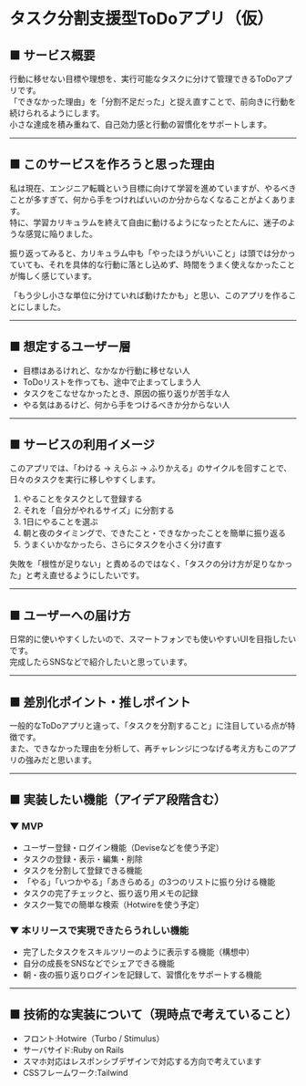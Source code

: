 # タスク分割支援型ToDoアプリ（仮）

## ■ サービス概要

行動に移せない目標や理想を、実行可能なタスクに分けて管理できるToDoアプリです。  
「できなかった理由」を「分割不足だった」と捉え直すことで、前向きに行動を続けられるようにします。  
小さな達成を積み重ねて、自己効力感と行動の習慣化をサポートします。

---

## ■ このサービスを作ろうと思った理由

私は現在、エンジニア転職という目標に向けて学習を進めていますが、やるべきことが多すぎて、何から手をつければいいのか分からなくなることがよくあります。  
特に、学習カリキュラムを終えて自由に動けるようになったとたんに、迷子のような感覚に陥りました。

振り返ってみると、カリキュラム中も「やったほうがいいこと」は頭では分かっていても、それを具体的な行動に落とし込めず、時間をうまく使えなかったことが悔しく感じています。

「もう少し小さな単位に分けていれば動けたかも」と思い、このアプリを作ることにしました。

---

## ■ 想定するユーザー層

- 目標はあるけれど、なかなか行動に移せない人  
- ToDoリストを作っても、途中で止まってしまう人  
- タスクをこなせなかったとき、原因の振り返りが苦手な人  
- やる気はあるけど、何から手をつけるべきか分からない人

---

## ■ サービスの利用イメージ

このアプリでは、「わける → えらぶ → ふりかえる」のサイクルを回すことで、日々のタスクを実行に移しやすくします。

1. やることをタスクとして登録する  
2. それを「自分がやれるサイズ」に分割する  
3. 1日にやることを選ぶ  
4. 朝と夜のタイミングで、できたこと・できなかったことを簡単に振り返る  
5. うまくいかなかったら、さらにタスクを小さく分け直す

失敗を「根性が足りない」と責めるのではなく、「タスクの分け方が足りなかった」と考え直せるようにしたいです。

---

## ■ ユーザーへの届け方

日常的に使いやすくしたいので、スマートフォンでも使いやすいUIを目指したいです。  
完成したらSNSなどで紹介したいと思っています。

---

## ■ 差別化ポイント・推しポイント

一般的なToDoアプリと違って、「タスクを分割すること」に注目している点が特徴です。  
また、できなかった理由を分析して、再チャレンジにつなげる考え方もこのアプリの強みだと思います。

---

## ■ 実装したい機能（アイデア段階含む）

### ▼ MVP

- ユーザー登録・ログイン機能（Deviseなどを使う予定）  
- タスクの登録・表示・編集・削除  
- タスクを分割して登録できる機能  
- 「やる」「いつかやる」「あきらめる」の3つのリストに振り分ける機能  
- タスクの完了チェックと、振り返り用メモの記録  
- タスク一覧での簡単な検索（Hotwireを使う予定）

### ▼ 本リリースで実現できたらうれしい機能

- 完了したタスクをスキルツリーのように表示する機能（構想中）  
- 自分の成長をSNSなどでシェアできる機能  
- 朝・夜の振り返りログインを記録して、習慣化をサポートする機能

---

## ■ 技術的な実装について（現時点で考えていること）

- フロント:Hotwire（Turbo / Stimulus）
- サーバサイド:Ruby on Rails
- スマホ対応はレスポンシブデザインで対応する方向で考えています  
- CSSフレームワーク:Tailwind
